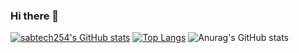 ### Hi there 👋

<!--
**sabtech254/sabtech254** is a ✨ _special_ ✨ repository because its `README.md` (this file) appears on your GitHub profile.

Here are some ideas to get you started:

- 🔭 I’m currently working on ...
- 🌱 I’m currently learning ...
- 👯 I’m looking to collaborate on ...
- 🤔 I’m looking for help with ...
- 💬 Ask me about ...
- 📫 How to reach me: ...
- 😄 Pronouns: ...
- ⚡ Fun fact: ...
-->
[![sabtech254's GitHub stats](https://github-readme-stats.vercel.app/api?username=sabtech254)](https://github.com/sabtech254/github-readme-stats)
[![Top Langs](https://github-readme-stats.vercel.app/api/top-langs/?username=sabtech254&layout=compact)](https://github.com/sabtech254/github-readme-stats)
![Anurag's GitHub stats](https://github-readme-stats.vercel.app/api?username=asabtech254&show_icons=true)

